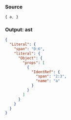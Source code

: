 ### Source
```js parse:expr
{ a, }
```

### Output: ast
```json
{
  "Literal": {
    "span": "0:6",
    "literal": {
      "Object": {
        "props": [
          {
            "IdentRef": {
              "span": "2:3",
              "name": "a"
            }
          }
        ]
      }
    }
  }
}
```
